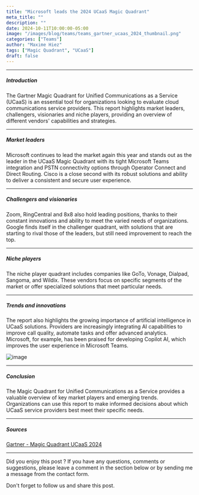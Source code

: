```yaml
---
title: "Microsoft leads the 2024 UCaaS Magic Quadrant"
meta_title: ""
description: ""
date: 2024-10-11T10:00:00-05:00
image: "/images/blog/teams/teams_gartner_ucaas_2024_thumbnail.png"
categories: ["Teams"]
author: "Maxime Hiez"
tags: ["Magic Quadrant", "UCaaS"]
draft: false
---
```

---

##### Introduction
The Gartner Magic Quadrant for Unified Communications as a Service (UCaaS) is an essential tool for organizations looking to evaluate cloud communications service providers. This report highlights market leaders, challengers, visionaries and niche players, providing an overview of different vendors' capabilities and strategies.

---

##### Market leaders
Microsoft continues to lead the market again this year and stands out as the leader in the UCaaS Magic Quadrant with its tight Microsoft Teams integration and PSTN connectivity options through Operator Connect and Direct Routing. Cisco is a close second with its robust solutions and ability to deliver a consistent and secure user experience.

---

##### Challengers and visionaries
Zoom, RingCentral and 8x8 also hold leading positions, thanks to their constant innovations and ability to meet the varied needs of organizations. Google finds itself in the challenger quadrant, with solutions that are starting to rival those of the leaders, but still need improvement to reach the top.

---

##### Niche players
The niche player quadrant includes companies like GoTo, Vonage, Dialpad, Sangoma, and Wildix. These vendors focus on specific segments of the market or offer specialized solutions that meet particular needs.

---

##### Trends and innovations
The report also highlights the growing importance of artificial intelligence in UCaaS solutions. Providers are increasingly integrating AI capabilities to improve call quality, automate tasks and offer advanced analytics. Microsoft, for example, has been praised for developing Copilot AI, which improves the user experience in Microsoft Teams.

![image](/images/blog/teams/teams_gartner_ucaas_2024.png)

---

##### Conclusion
The Magic Quadrant for Unified Communications as a Service provides a valuable overview of key market players and emerging trends. Organizations can use this report to make informed decisions about which UCaaS service providers best meet their specific needs.

---

##### Sources
[Gartner - Magic Quadrant UCaaS 2024](https://www.gartner.com/doc/reprints?id=1-2IXEBXGS&ct=240927&st=sb)

---


Did you enjoy this post ? If you have any questions, comments or suggestions, please leave a comment in the section below or by sending me a message from the contact form.

Don't forget to follow us and share this post.